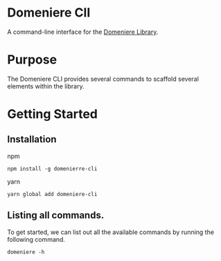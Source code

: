# Domeniere ClI
A command-line interface for the [Domeniere Library](https://github.com/Perivel/domeniere). 

# Purpose
The Domeniere CLI provides several commands to scaffold several elements within the library.

# Getting Started
## Installation
npm
```
npm install -g domenierre-cli
```

yarn
```
yarn global add domeniere-cli
```
## Listing all commands.
To get started, we can list out all the available commands by running the following command.
```
domeniere -h
```